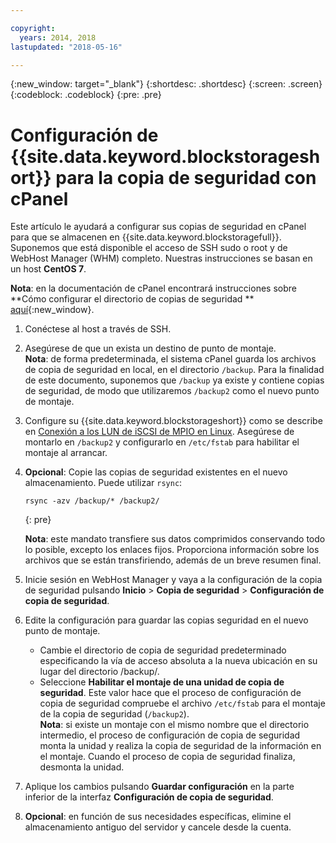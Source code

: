 ```yaml
---

copyright:
  years: 2014, 2018
lastupdated: "2018-05-16"

---
```

{:new_window: target="_blank"}
{:shortdesc: .shortdesc}
{:screen: .screen}
{:codeblock: .codeblock}
{:pre: .pre}
 
# Configuración de {{site.data.keyword.blockstorageshort}} para la copia de seguridad con cPanel

Este artículo le ayudará a configurar sus copias de seguridad en cPanel para que se almacenen en {{site.data.keyword.blockstoragefull}}. Suponemos que está disponible el acceso de SSH sudo o root y de WebHost Manager (WHM) completo. Nuestras instrucciones se basan en un host **CentOS 7**.

**Nota**: en la documentación de cPanel encontrará instrucciones sobre **Cómo configurar el directorio de copias de seguridad ** [aquí](https://docs.cpanel.net/display/68Docs/Backup+Configuration#BackupConfiguration-ConfigureBackupDirectory){:new_window}.

1. Conéctese al host a través de SSH.

2. Asegúrese de que un exista un destino de punto de montaje. <br />
   **Nota**: de forma predeterminada, el sistema cPanel guarda los archivos de copia de seguridad en local, en el directorio `/backup`. Para la finalidad de este documento, suponemos que `/backup` ya existe y contiene copias de seguridad, de modo que utilizaremos `/backup2` como el nuevo punto de montaje.
   
3. Configure su {{site.data.keyword.blockstorageshort}} como se describe en [Conexión a los LUN de iSCSI de MPIO en Linux](accessing_block_storage_linux.html). Asegúrese de montarlo en `/backup2` y configurarlo en `/etc/fstab` para habilitar el montaje al arrancar.

4. **Opcional**: Copie las copias de seguridad existentes en el nuevo almacenamiento. Puede utilizar `rsync`:
   ```
   rsync -azv /backup/* /backup2/
   ```
   {: pre}
    
    **Nota**: este mandato transfiere sus datos comprimidos conservando todo lo posible, excepto los enlaces fijos. Proporciona información sobre los archivos que se están transfiriendo, además de un breve resumen final.
    
5. Inicie sesión en WebHost Manager y vaya a la configuración de la copia de seguridad pulsando **Inicio** > **Copia de seguridad** > **Configuración de copia de seguridad**.

6. Edite la configuración para guardar las copias seguridad en el nuevo punto de montaje. 
    - Cambie el directorio de copia de seguridad predeterminado especificando la vía de acceso absoluta a la nueva ubicación en su lugar del directorio /backup/. 
    - Seleccione **Habilitar el montaje de una unidad de copia de seguridad**. Este valor hace que el proceso de configuración de copia de seguridad compruebe el archivo `/etc/fstab` para el montaje de la copia de seguridad (`/backup2`). <br /> **Nota**: si existe un montaje con el mismo nombre que el directorio intermedio, el proceso de configuración de copia de seguridad monta la unidad y realiza la copia de seguridad de la información en el montaje. Cuando el proceso de copia de seguridad finaliza, desmonta la unidad. 

7. Aplique los cambios pulsando **Guardar configuración** en la parte inferior de la interfaz **Configuración de copia de seguridad**.

8. **Opcional**: en función de sus necesidades específicas, elimine el almacenamiento antiguo del servidor y cancele desde la cuenta.

